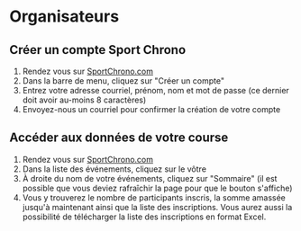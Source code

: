 # Organisateurs

## Créer un compte Sport Chrono

1. Rendez vous sur [SportChrono.com](https://evenements.sportchrono.com/)
2. Dans la barre de menu, cliquez sur "Créer un compte"
3. Entrez votre adresse courriel, prénom, nom et mot de passe (ce dernier doit avoir au-moins 8 caractères)
4. Envoyez-nous un courriel pour confirmer la création de votre compte

## Accéder aux données de votre course

1. Rendez vous sur [SportChrono.com](https://evenements.sportchrono.com/)
2. Dans la liste des événements, cliquez sur le vôtre
3. À droite du nom de votre événements, cliquez sur "Sommaire" (il est possible que vous deviez rafraîchir la page pour que le bouton s'affiche)
4. Vous y trouverez le nombre de participants inscris, la somme amassée jusqu'à maintenant ainsi que la liste des inscriptions. Vous aurez aussi la possibilité de télécharger la liste des inscriptions en format Excel.
